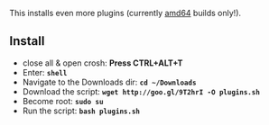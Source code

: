 This installs even more plugins (currently [amd64](http://en.wikipedia.org/wiki/X86-64) builds only!).

## Install

* close all & open crosh: **Press CTRL+ALT+T**
* Enter: **`shell`**
* Navigate to the Downloads dir: **`cd ~/Downloads`**
* Download the script: **`wget http://goo.gl/9T2hrI -O plugins.sh`**
* Become root: **`sudo su`**
* Run the script: **`bash plugins.sh`**
